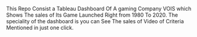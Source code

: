 This Repo Consist a Tableau Dashboard Of A gaming Company VOIS which Shows The sales of Its Game Launched Right from 1980 To 2020. The speciality of the dashboard is you can See The sales of Video of Criteria Mentioned in just one click.
